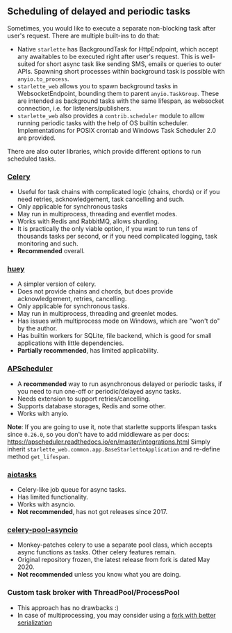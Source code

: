 ## Scheduling of delayed and periodic tasks

Sometimes, you would like to execute a separate non-blocking task after user's request.
There are multiple built-ins to do that:

- Native `starlette` has BackgroundTask for HttpEndpoint, which accept any awaitables to be executed right 
  after user's request. This is well-suited for short async task like sending SMS, emails or queries to outer APIs.
  Spawning short processes within background task is possible with `anyio.to_process`.
- `starlette_web` allows you to spawn background tasks in WebsocketEndpoint, bounding them to parent `anyio.TaskGroup`.
  These are intended as background tasks with the same lifespan, as websocket connection, i.e. for listeners/publishers.
- `starlette_web` also provides a `contrib.scheduler` module to allow running periodic tasks with the help of OS builtin
  scheduler. Implementations for POSIX crontab and Windows Task Scheduler 2.0 are provided.

There are also outer libraries, which provide different options to run scheduled tasks.

### [Celery](https://github.com/celery/celery) 

- Useful for task chains with complicated logic (chains, chords) 
  or if you need retries, acknowledgement, task cancelling and such. 
- Only applicable for synchronous tasks
- May run in multiprocess, threading and eventlet modes.
- Works with Redis and RabbitMQ, allows sharding.
- It is practically the only viable option, if you want to run tens of thousands tasks per second, 
  or if you need complicated logging, task monitoring and such.
- **Recommended** overall.

### [huey](https://github.com/coleifer/huey) 

- A simpler version of celery. 
- Does not provide chains and chords, but does provide acknowledgement, retries, cancelling.
- Only applicable for synchronous tasks.
- May run in multiprocess, threading and greenlet modes.
- Has issues with multiprocess mode on Windows, which are "won't do" by the author.
- Has builtin workers for SQLite, file backend, which is good for small applications with little dependencies.
- **Partially recommended**, has limited applicability.

### [APScheduler](https://github.com/agronholm/apscheduler) 
- A **recommended** way to run asynchronous delayed or periodic tasks, 
  if you need to run one-off or periodic/delayed async tasks.
- Needs extension to support retries/cancelling.
- Supports database storages, Redis and some other.
- Works with anyio.

**Note**: If you are going to use it, note that starlette supports lifespan tasks since `0.26.0`,
so you don't have to add middleware as per docs: https://apscheduler.readthedocs.io/en/master/integrations.html
Simply inherit `starlette_web.common.app.BaseStarletteApplication` and re-define method `get_lifespan`.

### [aiotasks](https://github.com/cr0hn/aiotasks)
- Celery-like job queue for async tasks.
- Has limited functionality.
- Works with asyncio.
- **Not recommended**, has not got releases since 2017.

### [celery-pool-asyncio](https://github.com/kai3341/celery-pool-asyncio)
- Monkey-patches celery to use a separate pool class, which accepts async functions as tasks.
  Other celery features remain.
- Original repository frozen, the latest release from fork is dated May 2020.
- **Not recommended** unless you know what you are doing.

### Custom task broker with ThreadPool/ProcessPool
- This approach has no drawbacks :)
- In case of multiprocessing, you may consider using a [fork with better serialization](https://github.com/uqfoundation/multiprocess)
